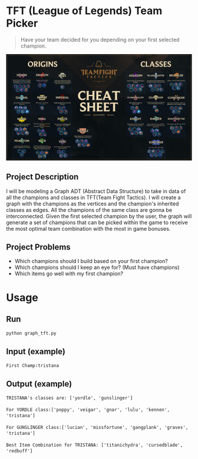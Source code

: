 # TFT (League of Legends) Team Picker

> Have your team decided for you depending on your first selected champion.

![tft](tft-chart.jpg)

## Project Description

I will be modeling a Graph ADT (Abstract Data Structure) to take in data of all the champions and classes in TFT(Team Fight Tactics). I will create a graph with the champions as the vertices and the champion's inherited classes as edges. All the champions of the same class are gonna be interconnected. Given the first selected champion by the user, the graph will generate a set of champions that can be picked within the game to receive the most optimal team combination with the most in game bonuses.

## Project Problems

* Which champions should I build based on your first champion?
* Which champions should I keep an eye for? (Must have champions)
* Which items go well with my first champion?

# Usage
## Run
```
python graph_tft.py
```

## Input (example)
```
First Champ:tristana
```

## Output (example)
```
TRISTANA's classes are: ['yordle', 'gunslinger']

For YORDLE class:['poppy', 'veigar', 'gnar', 'lulu', 'kennen', 'tristana']

For GUNSLINGER class:['lucian', 'missfortune', 'gangplank', 'graves', 'tristana']

Best Item Combination for TRISTANA: ['titanichydra', 'cursedblade', 'redbuff']
```
